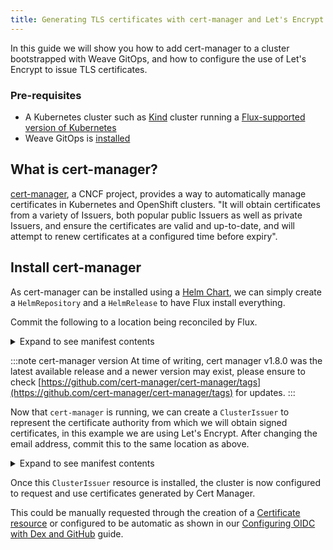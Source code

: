 ```yaml
---
title: Generating TLS certificates with cert-manager and Let's Encrypt
---
```


In this guide we will show you how to add cert-manager to a cluster bootstrapped with Weave GitOps, and how
to configure the use of Let's Encrypt to issue TLS certificates.

### Pre-requisites

- A Kubernetes cluster such as [Kind](https://kind.sigs.k8s.io/docs/user/quick-start/) cluster running a
[Flux-supported version of Kubernetes](https://fluxcd.io/docs/installation/#prerequisites)
- Weave GitOps is [installed](../open-source/getting-started/install-OSS.mdx)

## What is cert-manager?

[cert-manager](https://cert-manager.io/), a CNCF project, provides a way to automatically manage certificates
in Kubernetes and OpenShift clusters. "It will obtain certificates from a variety of Issuers, both popular public
Issuers as well as private Issuers, and ensure the certificates are valid and up-to-date, and will attempt to
renew certificates at a configured time before expiry".

## Install cert-manager

As cert-manager can be installed using a [Helm Chart](https://cert-manager.io/docs/installation/helm/), we can
simply create a `HelmRepository` and a `HelmRelease` to have Flux install everything.

Commit the following to a location being reconciled by Flux.

<details>
<summary>Expand to see manifest contents</summary>

```yaml
---
apiVersion: v1
kind: Namespace
metadata:
  name: cert-manager
---
apiVersion: source.toolkit.fluxcd.io/v1beta1
kind: HelmRepository
metadata:
  name: cert-manager
  namespace: cert-manager
spec:
  interval: 1h
  url: https://charts.jetstack.io
---
apiVersion: helm.toolkit.fluxcd.io/v2beta1
kind: HelmRelease
metadata:
  name: cert-manager
  namespace: cert-manager
spec:
  interval: 5m
  chart:
    spec:
      chart: cert-manager
      version: 1.8.0
      sourceRef:
        kind: HelmRepository
        name: cert-manager
        namespace: cert-manager
      interval: 1m
  values:
    installCRDs: true
```

</details>

:::note cert-manager version
At time of writing, cert manager v1.8.0 was the latest available release and a newer version may exist, please
ensure to check [https://github.com/cert-manager/cert-manager/tags](https://github.com/cert-manager/cert-manager/tags) for updates.
:::

Now that `cert-manager` is running, we can create a `ClusterIssuer` to represent the certificate authority
from which we will obtain signed certificates, in this example we are using Let's Encrypt. After changing
the email address, commit this to the same location as above.

<details>
<summary>Expand to see manifest contents</summary>

```yaml
---
apiVersion: cert-manager.io/v1
kind: ClusterIssuer
metadata:
  name: letsencrypt-prod
spec:
  acme:
    # You must replace this email address with your own.
    # Let's Encrypt will use this to contact you about expiring
    # certificates, and issues related to your account.
    email: weave-gitops@example.tld
    server: https://acme-v02.api.letsencrypt.org/directory
    privateKeySecretRef:
      # Secret resource that will be used to store the account's private key.
      name: letsencrypt-prod-account-key
    solvers:
    # Add a single challenge solver, HTTP01 using nginx
    - http01:
       ingress:
         class: nginx
```

</details>

Once this `ClusterIssuer` resource is installed, the cluster is now configured to request and use certificates generated by Cert Manager.

This could be manually requested through the creation of a [Certificate resource](https://cert-manager.io/docs/usage/certificate/#creating-certificate-resources) or configured to be automatic as shown in our [Configuring OIDC with Dex and GitHub](./setting-up-dex.md) guide.
